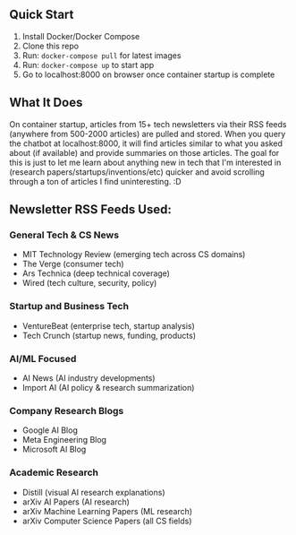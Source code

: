 ## Quick Start

1. Install Docker/Docker Compose
2. Clone this repo
3. Run: `docker-compose pull` for latest images
4. Run: `docker-compose up` to start app
5. Go to localhost:8000 on browser once container startup is complete

## What It Does

On container startup, articles from 15+ tech newsletters via their RSS feeds (anywhere from 500-2000 articles) are pulled and stored. When you query the chatbot at localhost:8000, it will find articles similar to what you asked about (if available) and provide summaries on those articles. The goal for this is just to let me learn about anything new in tech that I'm interested in (research papers/startups/inventions/etc) quicker and avoid scrolling through a ton of articles I find uninteresting. :D

## Newsletter RSS Feeds Used:

### General Tech & CS News

- MIT Technology Review (emerging tech across CS domains)
- The Verge (consumer tech)
- Ars Technica (deep technical coverage)
- Wired (tech culture, security, policy)

### Startup and Business Tech

- VentureBeat (enterprise tech, startup analysis)
- Tech Crunch (startup news, funding, products)

### AI/ML Focused

- AI News (AI industry developments)
- Import AI (AI policy & research summarization)

### Company Research Blogs

- Google AI Blog
- Meta Engineering Blog
- Microsoft AI Blog

### Academic Research

- Distill (visual AI research explanations)
- arXiv AI Papers (AI research)
- arXiv Machine Learning Papers (ML research)
- arXiv Computer Science Papers (all CS fields)

